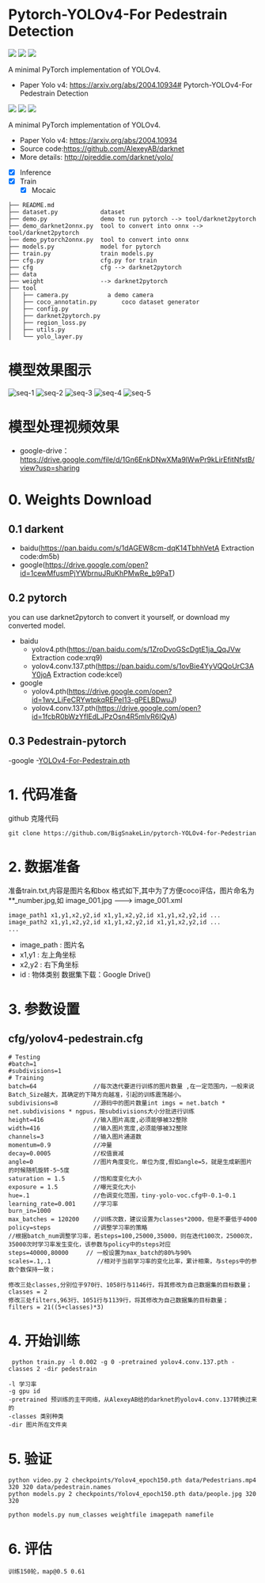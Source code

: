 # Pytorch-YOLOv4-For Pedestrain Detection

![](https://imgconvert.csdnimg.cn/aHR0cHM6Ly9pbWcuc2hpZWxkcy5pby9zdGF0aWMvdjE?x-oss-process=image/format,png)
![](https://imgconvert.csdnimg.cn/aHR0cHM6Ly9pbWcuc2hpZWxkcy5pby9zdGF0aWMvdjE?x-oss-process=image/format,png)
[![](https://imgconvert.csdnimg.cn/aHR0cHM6Ly9pbWcuc2hpZWxkcy5pby9zdGF0aWMvdjE?x-oss-process=image/format,png)](./License.txt)

A minimal PyTorch implementation of YOLOv4.
- Paper Yolo v4: https://arxiv.org/abs/2004.10934# Pytorch-YOLOv4-For Pedestrain Detection

![](https://imgconvert.csdnimg.cn/aHR0cHM6Ly9pbWcuc2hpZWxkcy5pby9zdGF0aWMvdjE?x-oss-process=image/format,png)
![](https://imgconvert.csdnimg.cn/aHR0cHM6Ly9pbWcuc2hpZWxkcy5pby9zdGF0aWMvdjE?x-oss-process=image/format,png)
[![](https://imgconvert.csdnimg.cn/aHR0cHM6Ly9pbWcuc2hpZWxkcy5pby9zdGF0aWMvdjE?x-oss-process=image/format,png)](./License.txt)

A minimal PyTorch implementation of YOLOv4.
- Paper Yolo v4: https://arxiv.org/abs/2004.10934
- Source code:https://github.com/AlexeyAB/darknet
- More details: http://pjreddie.com/darknet/yolo/


- [x] Inference
- [x] Train
    - [x] Mocaic

```
├── README.md
├── dataset.py            dataset
├── demo.py               demo to run pytorch --> tool/darknet2pytorch
├── demo_darknet2onnx.py  tool to convert into onnx --> tool/darknet2pytorch
├── demo_pytorch2onnx.py  tool to convert into onnx
├── models.py             model for pytorch
├── train.py              train models.py
├── cfg.py                cfg.py for train
├── cfg                   cfg --> darknet2pytorch
├── data            
├── weight                --> darknet2pytorch
├── tool
│   ├── camera.py           a demo camera
│   ├── coco_annotatin.py       coco dataset generator
│   ├── config.py
│   ├── darknet2pytorch.py
│   ├── region_loss.py
│   ├── utils.py
│   └── yolo_layer.py
```
# 模型效果图示    

![seq-1](https://img-blog.csdnimg.cn/20200721204531703.jpg?x-oss-process=image/watermark,type_ZmFuZ3poZW5naGVpdGk,shadow_10,text_aHR0cHM6Ly9ibG9nLmNzZG4ubmV0L3dlaXhpbl80MzgyMjYwMA==,size_16,color_FFFFFF,t_70)
![seq-2](https://img-blog.csdnimg.cn/2020072120462061.jpg?x-oss-process=image/watermark,type_ZmFuZ3poZW5naGVpdGk,shadow_10,text_aHR0cHM6Ly9ibG9nLmNzZG4ubmV0L3dlaXhpbl80MzgyMjYwMA==,size_16,color_FFFFFF,t_70)
![seq-3](https://img-blog.csdnimg.cn/20200721204618968.jpg?x-oss-process=image/watermark,type_ZmFuZ3poZW5naGVpdGk,shadow_10,text_aHR0cHM6Ly9ibG9nLmNzZG4ubmV0L3dlaXhpbl80MzgyMjYwMA==,size_16,color_FFFFFF,t_70)
![seq-4](https://img-blog.csdnimg.cn/20200721204618946.jpg?x-oss-process=image/watermark,type_ZmFuZ3poZW5naGVpdGk,shadow_10,text_aHR0cHM6Ly9ibG9nLmNzZG4ubmV0L3dlaXhpbl80MzgyMjYwMA==,size_16,color_FFFFFF,t_70)
![seq-5](https://img-blog.csdnimg.cn/20200721204847443.jpg?x-oss-process=image/watermark,type_ZmFuZ3poZW5naGVpdGk,shadow_10,text_aHR0cHM6Ly9ibG9nLmNzZG4ubmV0L3dlaXhpbl80MzgyMjYwMA==,size_16,color_FFFFFF,t_70)

# 模型处理视频效果
- google-drive：https://drive.google.com/file/d/1Gn6EnkDNwXMa9lWwPr9kLirEfitNfstB/view?usp=sharing
# 0. Weights Download

## 0.1 darkent
- baidu(https://pan.baidu.com/s/1dAGEW8cm-dqK14TbhhVetA     Extraction code:dm5b)
- google(https://drive.google.com/open?id=1cewMfusmPjYWbrnuJRuKhPMwRe_b9PaT)

## 0.2 pytorch
you can use darknet2pytorch to convert it yourself, or download my converted model.

- baidu
    - yolov4.pth(https://pan.baidu.com/s/1ZroDvoGScDgtE1ja_QqJVw Extraction code:xrq9) 
    - yolov4.conv.137.pth(https://pan.baidu.com/s/1ovBie4YyVQQoUrC3AY0joA Extraction code:kcel)
- google
    - yolov4.pth(https://drive.google.com/open?id=1wv_LiFeCRYwtpkqREPeI13-gPELBDwuJ)
    - yolov4.conv.137.pth(https://drive.google.com/open?id=1fcbR0bWzYfIEdLJPzOsn4R5mlvR6IQyA)
    
## 0.3 Pedestrain-pytorch

-google
    -[YOLOv4-For-Pedestrain.pth](https://drive.google.com/file/d/1-7-vnqQ9EymjTQDdcrLXs9SLdAk0tBjv/view?usp=sharing)



# 1. 代码准备

github 克隆代码
```
git clone https://github.com/BigSnakeLin/pytorch-YOLOv4-for-Pedestrian
```
# 2. 数据准备

准备train.txt,内容是图片名和box 格式如下,其中为了方便coco评估，图片命名为**_number.jpg,如 image_001.jpg ---> image_001.xml

```
image_path1 x1,y1,x2,y2,id x1,y1,x2,y2,id x1,y1,x2,y2,id ...
image_path2 x1,y1,x2,y2,id x1,y1,x2,y2,id x1,y1,x2,y2,id ...
...
```
- image_path : 图片名
- x1,y1 : 左上角坐标
- x2,y2 : 右下角坐标
- id : 物体类别
数据集下载：Google Drive()

# 3. 参数设置
## cfg/yolov4-pedestrain.cfg
```
# Testing
#batch=1
#subdivisions=1
# Training
batch=64                //每次迭代要进行训练的图片数量 ,在一定范围内，一般来说Batch_Size越大，其确定的下降方向越准，引起的训练震荡越小。 
subdivisions=8          //源码中的图片数量int imgs = net.batch * net.subdivisions * ngpus，按subdivisions大小分批进行训练 
height=416              //输入图片高度,必须能够被32整除
width=416               //输入图片宽度,必须能够被32整除
channels=3              //输入图片通道数
momentum=0.9            //冲量
decay=0.0005            //权值衰减
angle=0                 //图片角度变化，单位为度,假如angle=5，就是生成新图片的时候随机旋转-5~5度    
saturation = 1.5        //饱和度变化大小
exposure = 1.5          //曝光变化大小
hue=.1                  //色调变化范围，tiny-yolo-voc.cfg中-0.1~0.1 
learning_rate=0.001     //学习率
burn_in=1000
max_batches = 120200    //训练次数，建议设置为classes*2000，但是不要低于4000
policy=steps            //调整学习率的策略
//根据batch_num调整学习率，若steps=100,25000,35000，则在迭代100次，25000次，35000次时学习率发生变化，该参数与policy中的steps对应
steps=40000,80000     // 一般设置为max_batch的80%与90%
scales=.1,.1             //相对于当前学习率的变化比率，累计相乘，与steps中的参数个数保持一致；

修改三处classes,分别位于970行、1058行与1146行，将其修改为自己数据集的目标数量；
classes = 2
修改三处filters,963行、1051行与1139行，将其修改为自己数据集的目标数量；
filters = 21((5+classes)*3)
```

# 4. 开始训练

```
 python train.py -l 0.002 -g 0 -pretrained yolov4.conv.137.pth -classes 2 -dir pedestrain

-l 学习率
-g gpu id
-pretrained 预训练的主干网络，从AlexeyAB给的darknet的yolov4.conv.137转换过来的
-classes 类别种类
-dir 图片所在文件夹
```


# 5. 验证

```
python video.py 2 checkpoints/Yolov4_epoch150.pth data/Pedestrians.mp4 320 320 data/pedestrain.names
python models.py 2 checkpoints/Yolov4_epoch150.pth data/people.jpg 320 320

python models.py num_classes weightfile imagepath namefile
```
# 6. 评估
```
训练150轮，map@0.5 0.61
```
